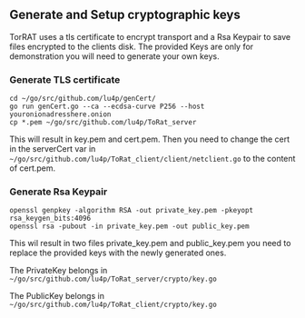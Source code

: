 ## Generate and Setup cryptographic keys
TorRAT uses a tls certificate to encrypt transport and a Rsa Keypair to save files encrypted to the clients disk.
The provided Keys are only for demonstration you will need to generate your own keys.

### Generate TLS certificate
```
cd ~/go/src/github.com/lu4p/genCert/
go run genCert.go --ca --ecdsa-curve P256 --host youronionadresshere.onion
cp *.pem ~/go/src/github.com/lu4p/ToRat_server
```
This will result in key.pem and cert.pem.
Then you need to change the cert in the serverCert var in ```~/go/src/github.com/lu4p/ToRat_client/client/netclient.go``` to the content of cert.pem.

### Generate Rsa Keypair
```
openssl genpkey -algorithm RSA -out private_key.pem -pkeyopt rsa_keygen_bits:4096
openssl rsa -pubout -in private_key.pem -out public_key.pem
```

This wil result in two files private_key.pem and public_key.pem you need to replace the provided keys with the newly generated ones.

The PrivateKey belongs in ```~/go/src/github.com/lu4p/ToRat_server/crypto/key.go```

The PublicKey belongs in ```~/go/src/github.com/lu4p/ToRat_client/crypto/key.go```
